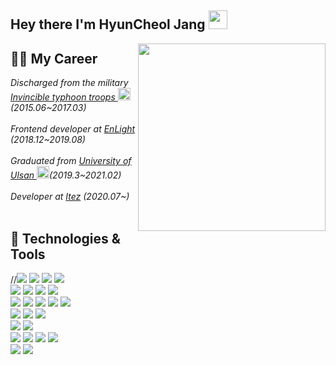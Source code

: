 <h2> Hey there I'm HyunCheol Jang <img src="https://raw.githubusercontent.com/MartinHeinz/MartinHeinz/master/wave.gif" width="30px"></h2>
<img align='right' src="https://media1.giphy.com/media/LmNwrBhejkK9EFP504/200.gif" width="300">

## 👨‍💻 My Career
<p><em>
Discharged from the military <a href="https://namu.wiki/w/%EC%A0%9C28%EB%B3%B4%EB%B3%91%EC%82%AC%EB%8B%A8">Invincible typhoon troops </a>
  <img src="https://w.namu.la/s/c2ec55bc79635b39d81ac82c55fac8f3a91840fbb04915cdf33a95b8eeb7087e01919587a3bd501ac1f99fa21e0738a9a03fa2fdd90c8f4ae30185cd5d996f36412d1a77bb09e7c0a54a5b0a3991c5ec1570de6667f0bb28041ddf2bf543666b" width="20">(2015.06~2017.03)</br></br>
Frontend developer at <a href="">EnLight </a>(2018.12~2019.08)</br></br>
Graduated from <a href="https://ulms.ulsan.ac.kr/">University of Ulsan </a><img src="https://upload.wikimedia.org/wikipedia/en/6/6c/University_of_Ulsan_Seal.jpg" width="20">(2019.3~2021.02)</br></br>
Developer at <a href="">Itez</a> (2020.07~)</br></br>
</em></p>

## 🔧 Technologies & Tools
//![](https://img.shields.io/badge/Language-JavaScript-informational?style=flat&logo=javascript&logoColor=white&color=F7DF1E)
![](https://img.shields.io/badge/JavaScript?style=flat&logo=javascript&logoColor=white&color=F7DF1E)
![](https://img.shields.io/badge/Language-TypeScript-informational?style=flat&logo=typeScript&logoColor=white&color=007ACC)
![](https://img.shields.io/badge/Language-Python-informational?style=flat&logo=python&logoColor=white&color=3776AB)
</br>
![](https://img.shields.io/badge/OS-Ubuntu-informational?style=flat&logo=ubuntu&logoColor=white&color=E95420)
![](https://img.shields.io/badge/Editor-VisualStudioCode-informational?style=flat&logo=visual-studio-code&logoColor=white&color=007ACC)
![](https://img.shields.io/badge/Editor-Pycharm-informational?style=flat&logo=pycharm&logoColor=white&color=000000)
![](https://img.shields.io/badge/Code-Git-informational?style=flat&logo=git&logoColor=white&color=F05032)
</br>
![](https://img.shields.io/badge/Code-React-informational?style=flat&logo=react&logoColor=white&color=61DAFB)
![](https://img.shields.io/badge/Code-Redux-informational?style=flat&logo=redux&logoColor=white&color=764ABC)
![](https://img.shields.io/badge/Code-Nextjs-informational?style=flat&logo=next.js&logoColor=white&color=000000)
![](https://img.shields.io/badge/Code-GraphQL-informational?style=flat&logo=graphql&logoColor=white&color=E10098)
![](https://img.shields.io/badge/Code-Apollo-informational?style=flat&logo=apollo-graphql&logoColor=white&color=311C87)
</br>
![](https://img.shields.io/badge/Code-StyledComponents-informational?style=flat&logo=styled-components&logoColor=white&color=DB7093)
![](https://img.shields.io/badge/Code-Sass-informational?style=flat&logo=sass&logoColor=white&color=CC6699)
![](https://img.shields.io/badge/Code-Tailwind-informational?style=flat&logo=tailwind-css&logoColor=white&color=38B2AC)
</br>
![](https://img.shields.io/badge/Code-AndroidStudio-informational?style=flat&logo=android-studio&logoColor=white&color=3DDC84)
![](https://img.shields.io/badge/Code-Firebase-informational?style=flat&logo=firebase&logoColor=white&color=FFCA28)
</br>
![](https://img.shields.io/badge/Code-Keras-informational?style=flat&logo=keras&logoColor=white&color=D00000)
![](https://img.shields.io/badge/Code-Gensim-informational?style=flat&logo=gensim&logoColor=white&color=00BCF6)
![](https://img.shields.io/badge/Code-BeautifulSoup-informational?style=flat&logo=beautifulsoup&logoColor=white&color=2bbc8a)
![](https://img.shields.io/badge/Code-Flask-informational?style=flat&logo=flask&logoColor=white&color=2bbc8a)
</br>
![](https://img.shields.io/badge/RDB-Oracle-informational?style=flat&logo=oracle&logoColor=white&color=F80000)
![](https://img.shields.io/badge/RDB-MySql-informational?style=flat&logo=mysql&logoColor=white&color=4479A1)

